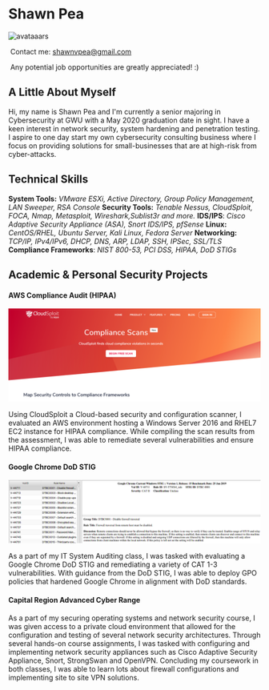 # 								Shawn Pea

![avataaars](C:\Users\jawn\Downloads\avataaars.png)

​																Contact me: shawnvpea@gmail.com

​												Any potential job opportunities are greatly appreciated! :)

## A Little About Myself

Hi, my name is Shawn Pea and I'm currently a senior majoring in Cybersecurity at GWU with a May 2020 graduation date in sight. I have a keen interest in network security, system hardening and penetration testing. I aspire to one day start my own cybersecurity consulting business where I focus on providing solutions for small-businesses that are at high-risk from cyber-attacks. 

## Technical Skills

**System Tools:** *VMware ESXi, Active Directory, Group Policy Management, LAN Sweeper, RSA Console*
**Security Tools:** *Tenable Nessus, CloudSploit, FOCA, Nmap, Metasploit, Wireshark,Sublist3r and more.*
**IDS/IPS**: *Cisco Adaptive Security Appliance (ASA), Snort IDS/IPS, pfSense*
**Linux:** *CentOS/RHEL, Ubuntu Server, Kali Linux, Fedora Server*
**Networking:** *TCP/IP, IPv4/IPv6, DHCP, DNS, ARP, LDAP, SSH, IPSec, SSL/TLS*
**Compliance Frameworks**: *NIST 800-53, PCI DSS, HIPAA, DoD STIGs*

## Academic & Personal Security Projects

#### AWS Compliance Audit (HIPAA)

![image-20200103024823840](/image-20200103024823840.png)

Using CloudSploit a Cloud-based security and configuration scanner, I evaluated an AWS environment hosting a Windows Server 2016 and RHEL7 EC2 instance for HIPAA compliance. While compiling the scan results from the assessment, I was able to remediate several vulnerabilities and ensure HIPAA compliance. 

#### Google Chrome DoD STIG

![image-20200103025921943](/image-20200103025921943.png)

As a part of my IT System Auditing class, I was tasked with evaluating a Google Chrome DoD STIG and remediating a variety of CAT 1-3 vulnerabilities. With guidance from the DoD STIG, I was able to deploy GPO policies that hardened Google Chrome in alignment with DoD standards. 

#### Capital Region Advanced Cyber Range

As a part of my securing operating systems and network security course, I was given access to a private cloud environment that allowed for the configuration and testing of several network security architectures. Through several hands-on course assignments, I was tasked with configuring and implementing network security appliances such as Cisco Adaptive Security Appliance, Snort, StrongSwan and OpenVPN. Concluding my coursework in both classes, I was able to learn lots about firewall configurations and implementing site to site VPN solutions.  
